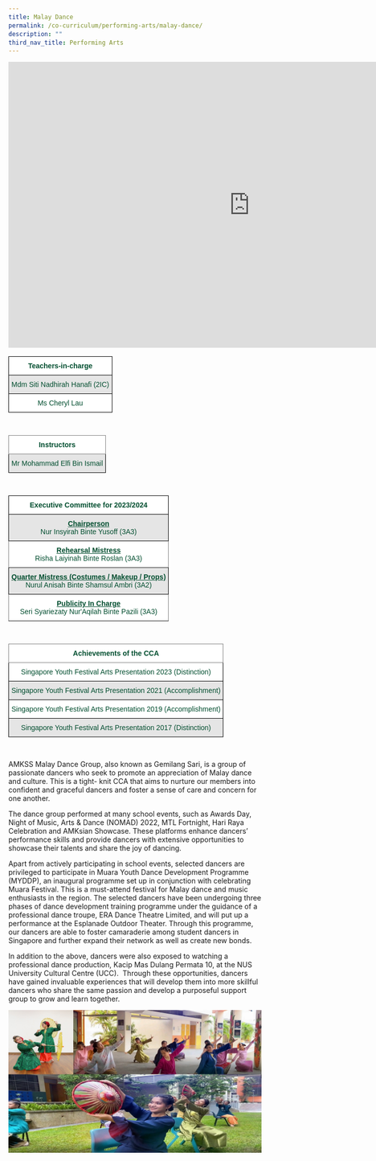 ```yaml
---
title: Malay Dance
permalink: /co-curriculum/performing-arts/malay-dance/
description: ""
third_nav_title: Performing Arts
---
```

<iframe allowfullscreen="true" height="569" width="960" frameborder="0" src="https://docs.google.com/presentation/d/e/2PACX-1vSdAs4ijilIvJjXu-UwvtD2NYiKBKoU1_NGsbXrhkdLHYQY44t7Vo1YZ4F5Pg2gAF6v07W8k4-gar_H/embed?start=true&amp;loop=true&amp;delayms=3000"></iframe>

<br>
<style type="text/css">
.tg  {border-collapse:collapse;border-spacing:0;}
.tg td{border-color:black;border-style:solid;border-width:1px;font-family:Arial, sans-serif;font-size:14px;
  overflow:hidden;padding:10px 5px;word-break:normal;}
.tg th{border-color:black;border-style:solid;border-width:1px;font-family:Arial, sans-serif;font-size:14px;
  font-weight:normal;overflow:hidden;padding:10px 5px;word-break:normal;}
.tg .tg-avji{background-color:#FFF;color:#004D2E;font-weight:bold;text-align:center;vertical-align:top}
.tg .tg-bapb{background-color:#E5E5E5;color:#004D2E;text-align:center;vertical-align:middle}
.tg .tg-wpup{background-color:#FFF;color:#004D2E;text-align:center;vertical-align:middle}
</style>
<table class="tg">
<thead>
  <tr>
    <th class="tg-avji">Teachers-in-charge<br></th>
  </tr>
</thead>
<tbody>
  <tr>
    <td class="tg-bapb">Mdm Siti Nadhirah Hanafi (2IC)<br></td>
  </tr>
  <tr>
    <td class="tg-wpup">Ms Cheryl Lau</td>
  </tr>
</tbody>
</table>
<br>
<style type="text/css">
.tg  {border-collapse:collapse;border-spacing:0;}
.tg td{border-color:black;border-style:solid;border-width:1px;font-family:Arial, sans-serif;font-size:14px;
  overflow:hidden;padding:10px 5px;word-break:normal;}
.tg th{border-color:black;border-style:solid;border-width:1px;font-family:Arial, sans-serif;font-size:14px;
  font-weight:normal;overflow:hidden;padding:10px 5px;word-break:normal;}
.tg .tg-mwif{background-color:#FFF;border-color:inherit;color:#004D2E;font-weight:bold;text-align:center;vertical-align:top}
.tg .tg-bapb{background-color:#E5E5E5;color:#004D2E;text-align:center;vertical-align:middle}
.tg .tg-wpup{background-color:#FFF;color:#004D2E;text-align:center;vertical-align:middle}
</style>
<table class="tg">
<thead>
  <tr>
    <th class="tg-mwif">Instructors<br></th>
  </tr>
</thead>
<tbody>
  <tr>
    <td class="tg-bapb">Mr Mohammad Elfi Bin Ismail<br></td>
  </tr>
  
</tbody>
</table>
<br>
<style type="text/css">
.tg  {border-collapse:collapse;border-spacing:0;}
.tg td{border-color:black;border-style:solid;border-width:1px;font-family:Arial, sans-serif;font-size:14px;
  overflow:hidden;padding:10px 5px;word-break:normal;}
.tg th{border-color:black;border-style:solid;border-width:1px;font-family:Arial, sans-serif;font-size:14px;
  font-weight:normal;overflow:hidden;padding:10px 5px;word-break:normal;}
.tg .tg-avji{background-color:#FFF;color:#004D2E;font-weight:bold;text-align:center;vertical-align:top}
.tg .tg-ywyw{background-color:#E5E5E5;color:#004D2E;font-weight:bold;text-align:center;text-decoration:underline;vertical-align:top}
.tg .tg-frvs{background-color:#FFF;color:#004D2E;font-weight:bold;text-align:center;text-decoration:underline;vertical-align:top}
</style>
<table class="tg">
<thead>
  <tr>
    <th class="tg-avji">Executive Committee for 2023/2024<br></th>
  </tr>
</thead>
<tbody>
  <tr>
    <td class="tg-bapb"><u><b>Chairperson</b></u><b><br><span style="font-weight:400;color:#004D2E">Nur Insyirah Binte Yusoff (3A3)</span></b></td>
  </tr>
	<tr>
    <td class="tg-mwif"><u><b>Rehearsal Mistress</b></u><b><br><span style="font-weight:400;color:#004D2E">Risha Laiyinah Binte Roslan (3A3)</span></b></td>
  </tr>
  <tr>
    <td class="tg-bapb"><u><b>Quarter Mistress (Costumes / Makeup / Props)</b></u><b><br><span style="font-weight:400;color:#004D2E">Nurul Anisah Binte Shamsul Ambri (3A2)</span></b></td>
  </tr>
	<tr>
    <td class="tg-mwif"><u><b>Publicity In Charge</b></u><b><br><span style="font-weight:400;color:#004D2E">Seri Syariezaty Nur'Aqilah Binte Pazili (3A3)</span></b></td>
  </tr>
  
</tbody>
</table>
<br>
<style type="text/css">
.tg  {border-collapse:collapse;border-spacing:0;}
.tg td{border-color:black;border-style:solid;border-width:1px;font-family:Arial, sans-serif;font-size:14px;
  overflow:hidden;padding:10px 5px;word-break:normal;}
.tg th{border-color:black;border-style:solid;border-width:1px;font-family:Arial, sans-serif;font-size:14px;
  font-weight:normal;overflow:hidden;padding:10px 5px;word-break:normal;}
.tg .tg-mwif{background-color:#FFF;border-color:inherit;color:#004D2E;font-weight:bold;text-align:center;vertical-align:top}
.tg .tg-bapb{background-color:#E5E5E5;color:#004D2E;text-align:center;vertical-align:middle}
.tg .tg-wpup{background-color:#FFF;color:#004D2E;text-align:center;vertical-align:middle}
</style>
<table class="tg">
<thead>
  <tr>
    <th class="tg-mwif">Achievements of the CCA<br></th>
  </tr>
</thead>
<tbody>
	<tr>
    <td class="tg-wpup">Singapore Youth Festival Arts Presentation 2023 (Distinction)<br></td>
  </tr>
  <tr>
    <td class="tg-bapb">Singapore Youth Festival Arts Presentation 2021 (Accomplishment)<br></td>
  </tr>
  <tr>
    <td class="tg-wpup">Singapore Youth Festival Arts Presentation 2019 (Accomplishment)<br></td>
  </tr>
  <tr>
    <td class="tg-bapb">Singapore Youth Festival Arts Presentation 2017 (Distinction)</td>
  </tr>
</tbody>
</table>
<br>

AMKSS Malay Dance Group, also known as Gemilang Sari, is a group of passionate dancers who seek to promote an appreciation of Malay dance and culture. This is a tight- knit CCA that aims to nurture our members into confident and graceful dancers and foster a sense of care and concern for one another.

The dance group performed at many school events, such as Awards Day, Night of Music, Arts &amp; Dance (NOMAD) 2022, MTL Fortnight, Hari Raya Celebration and AMKsian Showcase. These platforms enhance dancers’ performance skills and provide dancers with extensive opportunities to showcase their talents and share the joy of dancing.

Apart from actively participating in school events, selected dancers are privileged to participate in Muara Youth Dance Development Programme (MYDDP), an inaugural programme set up in conjunction with celebrating Muara Festival. This is a must-attend festival for Malay dance and music enthusiasts in the region. The selected dancers have been undergoing three phases of dance development training programme under the guidance of a professional dance troupe, ERA Dance Theatre Limited, and will put up a performance at the Esplanade Outdoor Theater. Through this programme, our dancers are able to foster camaraderie among student dancers in Singapore and further expand their network as well as create new bonds.

In addition to the above, dancers were also exposed to watching a professional dance production, Kacip Mas Dulang Permata 10, at the NUS University Cultural Centre (UCC).&nbsp; Through these opportunities, dancers have gained invaluable experiences that will develop them into more skillful dancers who share the same passion and develop a purposeful support group to grow and learn together.

![](/images/Malay%20Dance%202021.png)